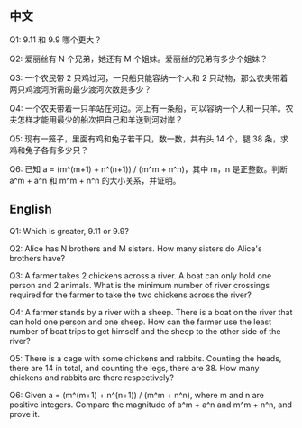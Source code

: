 
## 中文

Q1: 9.11 和 9.9 哪个更大？

Q2: 爱丽丝有 N 个兄弟，她还有 M 个姐妹。爱丽丝的兄弟有多少个姐妹？

Q3: 一个农民带 2 只鸡过河，一只船只能容纳一个人和 2 只动物，那么农夫带着两只鸡渡河所需的最少渡河次数是多少？

Q4: 一个农夫带着一只羊站在河边。河上有一条船，可以容纳一个人和一只羊。农夫怎样才能用最少的船次把自己和羊送到河对岸？

Q5: 现有一笼子，里面有鸡和兔子若干只，数一数，共有头 14 个，腿 38 条，求鸡和兔子各有多少只？

Q6: 已知 a = (m^(m+1) + n^(n+1)) / (m^m + n^n)，其中 m，n 是正整数。判断 a^m + a^n 和 m^m + n^n 的大小关系，并证明。

## English

Q1: Which is greater, 9.11 or 9.9?

Q2: Alice has N brothers and M sisters. How many sisters do Alice's brothers have?

Q3: A farmer takes 2 chickens across a river. A boat can only hold one person and 2 animals. What is the minimum number of river crossings required for the farmer to take the two chickens across the river?

Q4: A farmer stands by a river with a sheep. There is a boat on the river that can hold one person and one sheep. How can the farmer use the least number of boat trips to get himself and the sheep to the other side of the river?

Q5: There is a cage with some chickens and rabbits. Counting the heads, there are 14 in total, and counting the legs, there are 38. How many chickens and rabbits are there respectively?

Q6: Given a = (m^(m+1) + n^(n+1)) / (m^m + n^n), where m and n are positive integers. Compare the magnitude of a^m + a^n and m^m + n^n, and prove it.
